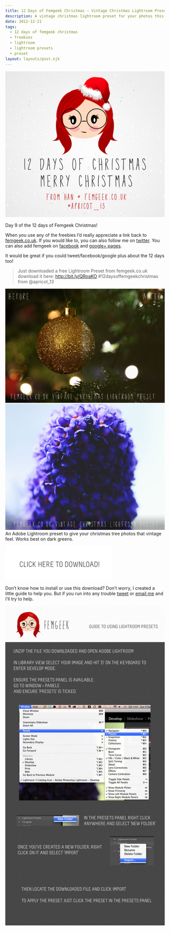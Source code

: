 ```yaml
---
title: 12 Days of Femgeek Christmas – Vintage Christmas Lightroom Preset
description: A vintage christmas lightroom preset for your photos this christmas. An Adobe Lightroom preset to give your christmas tree photos that vintage feel. Works best on dark greens.
date: 2012-12-21
tags:
  - 12 days of femgeek christmas 
  - freebies 
  - lightroom 
  - lightroom presets 
  - preset
layout: layouts/post.njk
---
```


![12 Days of Femgeek Christmas](12daysofchristmas.jpg)

Day 9 of the 12 days of Femgeek Christmas!

When you use any of the freebies I’d really appreciate a link back to [femgeek.co.uk](http://www.femgeek.co.uk/). If you would like to, you can also follow me on [twitter](https://twitter.com/apricot_13). You can also add femgeek on [facebook](https://www.facebook.com/femgeek.co.uk) and [google+ pages](https://plus.google.com/110396807693668334198/posts).

 

It would be great if you could tweet/facebook/google plus about the 12 days too!

> Just downloaded a free Lightroom Preset from femgeek.co.uk download it here: http://bit.ly/QRoaKO #12daysoffemgeekchristmas from @apricot_13

 

![Femgeek Vintage Christmas Lightroom Preset](8257331919_f247e7858b_c.jpg)
![Femgeek Vintage Christmas Lightroom Preset](8258400410_c8ff2f1739_c.jpg)
An Adobe Lightroom preset to give your christmas tree photos that vintage feel. Works best on dark greens.

 

[![Femgeek Vintage Christmas Lightroom Preset](downloadBtn.jpg)](http://www.femgeek.co.uk/download/4)

 

 

Don’t know how to install or use this download? Don’t worry, I created a little guide to help you. But if you run into any trouble [tweet](https://www.twitter.com/apricot_13) or [email me](http://www.femgeek.co.uk/contact) and I’ll try to help.

 

 

![Using Lightroom Presets](8258413134_74d9ddacd1_o.jpg)